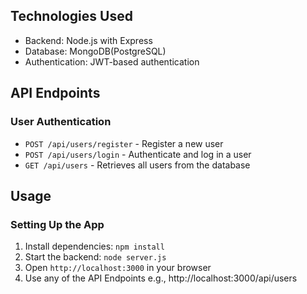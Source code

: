 ## Technologies Used
- Backend: Node.js with Express
- Database: MongoDB(PostgreSQL)
- Authentication: JWT-based authentication


## API Endpoints
### User Authentication
- `POST /api/users/register` - Register a new user
- `POST /api/users/login` - Authenticate and log in a user
- `GET /api/users` - Retrieves all users from the database

## Usage
### Setting Up the App
1. Install dependencies: `npm install`
2. Start the backend: `node server.js`
3. Open `http://localhost:3000` in your browser
4. Use any of the API Endpoints e.g., http://localhost:3000/api/users